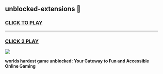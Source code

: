 
## unblocked-extensions 👋
<h3>
<a href="https://premium.freeplayer.one?title=unblocked-extensions&ref=14F">CLICK TO PLAY</a></h3>
<hr>

<h3>
<a href="https://premium.freeplayer.one?title=unblocked-extensions&ref=14F">CLICK 2 PLAY</a>
  
</h3>

<a href="https://premium.freeplayer.one?title=unblocked-extensions&ref=12F/"><img src="https://clearcache.store/games.png"></a>


**worlds hardest game unblocked: Your Gateway to Fun and Accessible Online Gaming**
